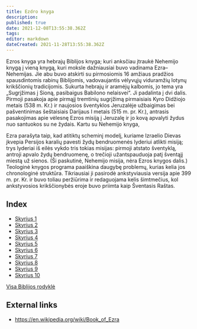 ```yaml
---
title: Ezdro knyga
description: 
published: true
date: 2021-12-08T13:55:38.362Z
tags: 
editor: markdown
dateCreated: 2021-11-28T13:55:38.362Z
---
```


Ezros knyga yra hebrajų Biblijos knyga; kuri anksčiau įtraukė Nehemijo knygą į vieną knygą, kuri moksle dažniausiai buvo vadinama Ezra–Nehemijas. Jie abu buvo atskirti su pirmosiomis 16 amžiaus pradžios spausdintomis rabinų Biblijomis, vadovaujantis vėlyvųjų viduramžių lotynų krikščionių tradicijomis. Sukurta hebrajų ir aramėjų kalbomis, jo tema yra „Sugrįžimas į Sioną, pasibaigus Babilono nelaisvei“. Ji padalinta į dvi dalis. Pirmoji pasakoja apie pirmąjį tremtinių sugrįžimą pirmaisiais Kyro Didžiojo metais (538 m. Kr.) ir naujosios šventyklos Jeruzalėje užbaigimas bei pašventinimas šeštaisiais Darijaus I metais (515 m. pr. Kr.), antrasis pasakojimas apie vėlesnę Ezros misiją į Jeruzalę ir jo kovą apvalyti žydus nuo santuokos su ne žydais. Kartu su Nehemijo knyga,

Ezra parašyta taip, kad atitiktų scheminį modelį, kuriame Izraelio Dievas įkvepia Persijos karalių pavesti žydų bendruomenės lyderiui atlikti misiją; trys lyderiai iš eilės vykdo tris tokias misijas: pirmoji atstato šventyklą, antroji apvalo žydų bendruomenę, o trečioji užantspauduoja patį šventąjį miestą už sienos. (Ši paskutinė, Nehemijo misija, nėra Ezros knygos dalis.) Teologinė knygos programa paaiškina daugybę problemų, kurias kelia jos chronologinė struktūra. Tikriausiai ji pasirodė ankstyviausia versija apie 399 m. pr. Kr. ir buvo toliau peržiūrima ir redaguojama kelis šimtmečius, kol ankstyvosios krikščionybės eroje buvo priimta kaip Šventasis Raštas. 

## Index

- [Skyrius 1](/lt/Bible/Ezra/1)
- [Skyrius 2](/lt/Bible/Ezra/2)
- [Skyrius 3](/lt/Bible/Ezra/3)
- [Skyrius 4](/lt/Bible/Ezra/4)
- [Skyrius 5](/lt/Bible/Ezra/5)
- [Skyrius 6](/lt/Bible/Ezra/6)
- [Skyrius 7](/lt/Bible/Ezra/7)
- [Skyrius 8](/lt/Bible/Ezra/8)
- [Skyrius 9](/lt/Bible/Ezra/9)
- [Skyrius 10](/lt/Bible/Ezra/10)


[Visa Biblijos rodyklė](/lt/index/bible)


## External links

- https://en.wikipedia.org/wiki/Book_of_Ezra